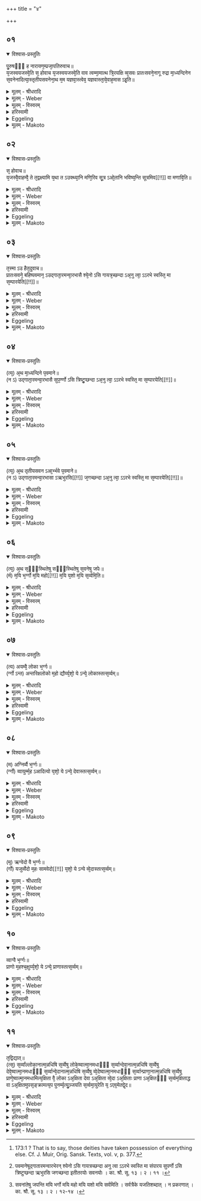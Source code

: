 +++
title = "४"

+++


##  ०१


<details open><summary>विश्वास-प्रस्तुतिः</summary>

पु᳘रुषᳫँ᳭ ह नारायण᳘म्प्रजा᳘पतिरुवाच॥  
य᳘जस्वयजस्वे᳘ति स᳘ होवाच य᳘जस्वयजस्वे᳘ति वाव त्वम्मा᳘मात्थ त्रि᳘रयक्षि व्व᳘सवः प्रातःसवने᳘नागू रुद्रा मा᳘ध्यन्दिनेन स᳘वनेनादित्या᳘स्तृतीयसवनेना᳘थ म᳘म यज्ञवा᳘स्त्वेव᳘ यज्ञवास्ता᳘वे᳘वाह᳘मास ऽइ᳘ति॥
</details>

<details><summary>मूलम् - श्रीधरादि</summary>

पु᳘रुषᳫँ᳭ ह नारायण᳘म्प्रजा᳘पतिरुवाच॥  
य᳘जस्वयजस्वे᳘ति स᳘ होवाच य᳘जस्वयजस्वे᳘ति वाव त्वम्मा᳘मात्थ त्रि᳘रयक्षि व्व᳘सवः प्रातःसवने᳘नागू रुद्रा मा᳘ध्यन्दिनेन स᳘वनेनादित्या᳘स्तृतीयसवनेना᳘थ म᳘म यज्ञवा᳘स्त्वेव᳘ यज्ञवास्ता᳘वे᳘वाह᳘मास ऽइ᳘ति॥
</details>

<details><summary>मूलम् - Weber</summary>

पु᳘रुषᳫं ह नारायणं᳘ प्रजा᳘पतिरुवाच ॥  
य᳘जस्व-यजस्वे᳘ति स᳘ होवाच य᳘जस्व-यजस्वे᳘ति वाव त्वं मा᳘मात्थ त्रि᳘रयक्षि व᳘सवः प्रातःसवने᳘नागू रुद्राः मा᳘ध्यन्दिनेन स᳘वनेनादित्या᳘स्तृतीयसवनेना᳘थ म᳘म यज्ञवाॗस्त्वेव᳘ यज्ञवास्ता᳘वेॗवाह᳘मासऽइ᳘ति ॥
</details>

<details><summary>मूलम् - विस्वरम्</summary>

पुरुषं ह नारायणं प्रजापतिरुवाच यजस्वयजस्वति । स होवाच । यजस्वयजस्वेति वाव त्वं मामात्थ । त्रिरयक्षि । वसवः प्रातःसवनेनागुः । रुद्रा माध्यंदिनेन सवनेन । आदित्यास्तृतीयसवनेन । अथ मम यज्ञवास्त्वेव । यज्ञवास्तावेवाहमास इति ॥ १ ॥ 
</details>

<details><summary>हरिस्वामी</summary>

'पुरुषं' ह अनेनापि ब्राह्मणेन संवत्सरसत्रे पवमानत्रये उद्गातुरन्वारम्भविधेयतावचनम् । संस्थासु च जपाः । तत्र च प्रजापतिरुवाचेति । 'अधिषि' अयक्षि । "डुधाञ् धारणपोषणयोः"- (धा. पा. जु. उ. १०) इत्यस्य धातोरनद्यतने भूते काले लुट् । हितवान् स्थापितवान् । सर्वमित्यर्थः । अक्षिताः अक्षीणाः ॥ १-११ ॥ 

इति श्रीमदाचार्यहरिस्वामिनः कृतौ माध्यन्दिनशतपथब्राह्मणभाष्ये द्वादशकांडे तृतीये ऽध्याये चतुर्थं ब्राह्मणम् ॥ १२ । ३ । ४ ॥ 
</details>

<details><summary>Eggeling</summary>

1. Prajāpati once upon a time spake unto Purusha

 Nārāyaṇa, 'Offer sacrifice! offer sacrifice!' He spake, 'Verily, thou sayest to me, "Offer sacrifice! offer sacrifice!" and thrice have I offered sacrifice: by the morning-service the Vasus went forth, by the midday-service the Rudras, and by the evening-service the Ādityas; now I have but the offering-place [^egg_498], and on the offering-place I am sitting.'

[^egg_498]: 173:1 ? That is to say, those deities have taken possession of everything else. Cf. J. Muir, Orig. Sansk. Texts, vol. v, p. 377.
</details>

<details><summary>मूलम् - Makoto</summary>

पु᳓रुषँ ह ना᳓रा᳓यणं᳓ प्रजा᳓पतिर् उवा᳓च ।॥  
य᳓जस्वयजस्वे᳓ति स᳓ होवा᳓च य᳓जस्वयजस्वे᳓ति वा᳓व᳓ त्वं᳓ मा᳓म् आ᳓त्थ त्रि᳓र् अयक्षि व᳓सवः प्रा᳓तःसवने᳓ना᳓गू रुद्राः᳓ मा᳓ध्यन्दिनेन स᳓वनेना᳓दित्या᳓स् तृतीयसवनेना᳓थ म᳓म यज्ञवा᳓स्त्व् ए᳙व᳓ यज्ञवा᳓स्ता᳓व् एवा᳙ह᳓म् आ᳓स इ᳓ति ॥॥
</details>


##  ०२


<details open><summary>विश्वास-प्रस्तुतिः</summary>

स᳘ होवाच॥  
य᳘जस्वै᳘वाहम्वै᳘ ते त᳘द्वक्ष्यामि य᳘था त ऽउक्थ्या᳘नि मणि᳘रिव सू᳘त्र ऽओ᳘तानि भविष्य᳘न्ति सूत्रमिव[[!!]] वा मणावि᳘ति॥
</details>

<details><summary>मूलम् - श्रीधरादि</summary>

स᳘ होवाच॥  
य᳘जस्वै᳘वाहम्वै᳘ ते त᳘द्वक्ष्यामि य᳘था त ऽउक्थ्या᳘नि मणि᳘रिव सू᳘त्र ऽओ᳘तानि भविष्य᳘न्ति सूत्रमिव[[!!]] वा मणावि᳘ति॥
</details>

<details><summary>मूलम् - Weber</summary>

स᳘ होवाच ॥  
य᳘जस्वैॗवाहं वै᳘ ते त᳘द्वक्ष्यामि य᳘था तऽउक्था᳘नि मणि᳘रिव सू᳘त्रऽओ᳘तानि भविष्य᳘न्ति सू᳘त्रमिव वा मणावि᳘ति ॥
</details>

<details><summary>मूलम् - विस्वरम्</summary>

स होवाच । यजस्वैव । अहं वै ते तद्वक्ष्यामि । यथा त उक्थ्यानि मणिरिव सूत्र ओतानि भविष्यन्ति । सूत्रमिव वा मणाविति ॥ २ ॥ 
</details>

<details><summary>हरिस्वामी</summary>

[व्याख्यानं प्रथमे]
</details>

<details><summary>Eggeling</summary>

2. He spake, 'Offer yet sacrifice! I will tell thee such a thing that thy hymns shall be strung as a pearl on a thread, or a thread through a pearl.'
</details>

<details><summary>मूलम् - Makoto</summary>

स᳓ होवा᳓च ।॥  
य᳓जस्वैवा᳙हं᳓ वै᳓ ते त᳓द् वक्ष्या᳓मि य᳓था᳓ त उक्था᳓नि मणि᳓र् इव सू᳓त्र ओ᳓ता᳓नि भविष्य᳓न्ति सू᳓त्रम् इव वा᳓ मणा᳓व् इ᳓ति ॥॥
</details>


##  ०३


<details open><summary>विश्वास-प्रस्तुतिः</summary>

त᳘स्मा ऽउ हैत᳘दुवाच॥  
प्रातःसवने᳘ बहिष्पवमान᳘ ऽउद्गाता᳘रमन्वा᳘रभासै श्ये᳘नो ऽसि गायत्र᳘च्छन्दा ऽअ᳘नु त्वा᳘ ऽऽरभे स्वस्ति᳘ मा स᳘म्पारयेति[[!!]]॥
</details>

<details><summary>मूलम् - श्रीधरादि</summary>

त᳘स्मा ऽउ हैत᳘दुवाच॥  
प्रातःसवने᳘ बहिष्पवमान᳘ ऽउद्गाता᳘रमन्वा᳘रभासै श्ये᳘नो ऽसि गायत्र᳘च्छन्दा ऽअ᳘नु त्वा᳘ ऽऽरभे स्वस्ति᳘ मा स᳘म्पारयेति[[!!]]॥
</details>

<details><summary>मूलम् - Weber</summary>

त᳘स्माऽउ हैत᳘दुवाच ॥  
प्रातःसवने᳘ बहिष्पवमान᳘ऽउद्गाता᳘रमन्वा᳘रभासै श्येॗनोऽसि गायत्र᳘छन्दा अ᳘नु त्वा᳘रभे स्वस्ति᳘ मा स᳘म्पारये᳟ति ॥
</details>

<details><summary>मूलम् - विस्वरम्</summary>

तस्मा उ हैतदुवाच । प्रातःसवने [^१_४१] बहिष्पवमान उद्गातारमन्वारभासै । **"श्येनो ऽसि गायत्रच्छन्दा अनु त्वा ऽऽरभे स्वस्ति मा संपारय"**- इति ॥ ३ ॥ 

[^१_४१]: पवमानेषूद्गातारमन्वारभेरन् श्येनो ऽसि गायत्रच्छन्दा अनु त्वा ऽऽरभे स्वस्ति मा संपारय सुपर्णो ऽसि त्रिष्टुप्छन्दा ऋभुरसि जगच्छन्दा इतीतरयोः सवनयोः । का. श्रौ. सू. १३ । २ । ११ । 
</details>

<details><summary>हरिस्वामी</summary>

[व्याख्यानं प्रथमे]
</details>

<details><summary>Eggeling</summary>

3. And he spake thus unto him, ‘At the (chanting of the) Bahishpavamāna, at the morning-service, thou shalt hold on to the Udgātr̥ from behind, saying, "Thou art a falcon formed of the Gāyatrī metre,--I hold on to thee: bear me unto well-being!"
</details>

<details><summary>मूलम् - Makoto</summary>

त᳓स्मा᳓ उ हैत᳓द् उवा᳓च ।॥  
प्रा᳓तःसवने᳓ बहिष्पवमा᳓न᳓ उद्गा᳓ता᳓रम् अन्वा᳓रभा᳓सै श्येनो᳙ ऽसि गा᳓यत्र᳓छन्दा᳓ अ᳓नु त्वा᳓रभे स्वस्ति᳓ मा᳓ स᳓म्पा᳓रये᳓ति ॥॥
</details>


##  ०४


<details open><summary>विश्वास-प्रस्तुतिः</summary>

(त्य᳘) अ᳘थ मा᳘ध्यन्दिने प᳘वमाने॥  
(न ऽ) उद्गाता᳘रमन्वा᳘रभासै सुप᳘र्ण्णो ऽसि त्रिष्टु᳘प्छन्दा ऽअ᳘नु त्वा᳘ ऽऽरभे स्वस्ति᳘ मा स᳘म्पारयेति[[!!]]॥
</details>

<details><summary>मूलम् - श्रीधरादि</summary>

(त्य᳘) अ᳘थ मा᳘ध्यन्दिने प᳘वमाने॥  
(न ऽ) उद्गाता᳘रमन्वा᳘रभासै सुप᳘र्ण्णो ऽसि त्रिष्टु᳘प्छन्दा ऽअ᳘नु त्वा᳘ ऽऽरभे स्वस्ति᳘ मा स᳘म्पारयेति[[!!]]॥
</details>

<details><summary>मूलम् - Weber</summary>

अ᳘थ मा᳘ध्यन्दिने प᳘वमाने ॥  
उद्गाता᳘रमन्वा᳘रभासै सुपॗर्णोऽसि त्रिष्टु᳘प्छन्दा अ᳘नु त्वा᳘रभे स्वस्ति᳘ मा स᳘म्पारये᳟ति ॥
</details>

<details><summary>मूलम् - विस्वरम्</summary>

अथ माध्यन्दिने पवमाने उद्गातारमन्वारभासै । **"सुपर्णो ऽसि त्रिष्टुप्छन्दा अनु त्वा ऽऽरभे स्वस्ति मा संपारय"**- इति ॥ ४ ॥ 
</details>

<details><summary>हरिस्वामी</summary>

[व्याख्यानं प्रथमे]
</details>

<details><summary>Eggeling</summary>

4. ‘And at the midday Pavamāna thou shalt hold on to the Udgātr̥ from behind, saying, "Thou art an eagle formed of the Trishṭubh metre,--I hold on to thee: bear me unto well-being! "
</details>

<details><summary>मूलम् - Makoto</summary>

अ᳓थ मा᳓ध्यन्दिने प᳓वमा᳓ने ।॥  
उद्गा᳓ता᳓रम् अन्वा᳓रभा᳓सै सुपर्णो᳙ ऽसि त्रिष्टु᳓प्छन्दा᳓ अ᳓नु त्वा᳓रभे स्वस्ति᳓ मा᳓ स᳓ या᳓रये᳓ति ॥॥
</details>


##  ०५


<details open><summary>विश्वास-प्रस्तुतिः</summary>

(त्य᳘) अ᳘थ तृतीयसवन ऽआ᳘र्भ्भवे प᳘वमाने॥  
(न ऽ) उद्गाता᳘रमन्वा᳘रभासा ऽऋभुरसि[[!!]] ज᳘गच्छन्दा ऽअ᳘नु त्वा᳘ ऽऽरभे स्वस्ति᳘ मा स᳘म्पारयेति[[!!]]॥
</details>

<details><summary>मूलम् - श्रीधरादि</summary>

(त्य᳘) अ᳘थ तृतीयसवन ऽआ᳘र्भ्भवे प᳘वमाने॥  
(न ऽ) उद्गाता᳘रमन्वा᳘रभासा ऽऋभुरसि[[!!]] ज᳘गच्छन्दा ऽअ᳘नु त्वा᳘ ऽऽरभे स्वस्ति᳘ मा स᳘म्पारयेति[[!!]]॥
</details>

<details><summary>मूलम् - Weber</summary>

अ᳘थ तृतीयसवनऽआ᳘र्भवे प᳘वमाने ॥  
उद्गाता᳘रमन्वा᳘रभासाऽऋभु᳘रसि ज᳘गच्छन्दा अ᳘नु त्वा᳘रभे स्वस्ति᳘ मा स᳘म्पारये᳟ति ॥
</details>

<details><summary>मूलम् - विस्वरम्</summary>

अथ तृतीयसवन आर्भवे पवमाने उद्गातारमन्वारभासै । **“ऋभुरसि जगच्छन्दा अनु त्वा ऽऽरभे स्वस्ति मा संपारय"**- इति ॥ ५ ॥ 
</details>

<details><summary>हरिस्वामी</summary>

[व्याख्यानं प्रथमे]
</details>

<details><summary>Eggeling</summary>

5. ‘And at the Ārbhava-pavamāna, at the evening-service, thou shalt hold on to the Udgātr̥ from behind, saying, "Thou art a R̥bhu formed of the Jagat metre,--I hold on to thee: bear me unto well-being!"
</details>

<details><summary>मूलम् - Makoto</summary>

अ᳓थ त्रितीयसवन᳓ आ᳓र्भवे प᳓वमा᳓ने ।॥  
उद्गा᳓ता᳓रम् अन्वा᳓रभा᳓सा᳓ ऋभु᳓र् असि ज᳓गच्छन्दा᳓ अ᳓नु त्वा᳓रभे स्वस्ति᳓ मा᳓ स᳓म्पा᳓रये᳓ति ॥॥
</details>


##  ०६


<details open><summary>विश्वास-प्रस्तुतिः</summary>

(त्य᳘) अ᳘थ स᳘ᳫँ᳘स्थितेषु सᳫँ᳭स्थितेषु स᳘वनेषु जपेः॥  
(र्म) म᳘यि भ᳘र्ग्गो म᳘यि महो[[!!]] म᳘यि य᳘शो म᳘यि स᳘र्व्वमि᳘ति॥
</details>

<details><summary>मूलम् - श्रीधरादि</summary>

(त्य᳘) अ᳘थ स᳘ᳫँ᳘स्थितेषु सᳫँ᳭स्थितेषु स᳘वनेषु जपेः॥  
(र्म) म᳘यि भ᳘र्ग्गो म᳘यि महो[[!!]] म᳘यि य᳘शो म᳘यि स᳘र्व्वमि᳘ति॥
</details>

<details><summary>मूलम् - Weber</summary>

अ᳘थ स᳘ᳫं᳘स्थितेषु-सᳫंस्थितेषु स᳘वनेषु जपेः ॥  
म᳘यि भ᳘र्गो म᳘यि म᳘हो म᳘यि य᳘शो म᳘यि स᳘र्वमि᳘ति ॥
</details>

<details><summary>मूलम् - विस्वरम्</summary>

अथ संस्थितेषु संस्थितेषु सवनेषु जपेः [^१_४२] । **"मयि भर्गो माये महो मयि यशो मयि सर्वम्"**- इति ॥ ६ ॥ 

[^१_४२]: सवनांतेषु जपन्ति मयि भर्गो मयि महो मयि यशो मयि सर्वमिति । सर्वत्रैके यजतिशब्दात् । न प्रकरणात् । का. श्रौ. सू. १३ । २ । १२-१४ । 
</details>

<details><summary>हरिस्वामी</summary>

[व्याख्यानं प्रथमे]
</details>

<details><summary>Eggeling</summary>

6. 'And at the close of each pressing thou shalt mutter, "In me be light, in me might, in me glory, in me everything!"'
</details>

<details><summary>मूलम् - Makoto</summary>

अ᳓थ सँ᳓स्थितेषुसँस्थितेषु स᳓वनेषु जपेः ।॥  
म᳓यि भ᳓र्गो म᳓यि महो᳓ म᳓यि य᳓शो म᳓यि स᳓र्वम् इ᳓ति ॥॥
</details>


##  ०७


<details open><summary>विश्वास-प्रस्तुतिः</summary>

(त्य) अयम्वै᳘ लोका भ᳘र्ग्गः॥  
(र्ग्गो ऽन्त) अन्तरिक्षलोको म᳘हो द्यौर्य्य᳘शो᳘ ये ऽन्ये᳘ लोकास्तत्स᳘र्व्वम्॥
</details>

<details><summary>मूलम् - श्रीधरादि</summary>

(त्य) अयम्वै᳘ लोका भ᳘र्ग्गः॥  
(र्ग्गो ऽन्त) अन्तरिक्षलोको म᳘हो द्यौर्य्य᳘शो᳘ ये ऽन्ये᳘ लोकास्तत्स᳘र्व्वम्॥
</details>

<details><summary>मूलम् - Weber</summary>

अयं वै᳘ लोका भ᳘र्गः ॥  
अन्तरिक्षलोको म᳘हो द्यौर्य᳘शोॗ येऽन्ये᳘ लोकास्तत्स᳘र्वम् ॥
</details>

<details><summary>मूलम् - विस्वरम्</summary>

अयं वै लोको भर्गः । अंतरिक्षलोको महः । द्यौर्यशः । ये ऽन्ये लोकास्तत्सर्वम् ॥ ७ ॥ 
</details>

<details><summary>हरिस्वामी</summary>

[व्याख्यानं प्रथमे]
</details>

<details><summary>Eggeling</summary>

7. Now light, indeed, is this (terrestrial) world, might the air-world, glory the heavens, and what other worlds there are, they are everything (else).
</details>

<details><summary>मूलम् - Makoto</summary>

अयं᳓ वै᳓ लोका᳓ भ᳓र्गः ।॥  
अन्तरिक्षलोको᳓ म᳓हो द्यौ᳓र् य᳓शो ये᳙ ऽन्ये᳓ लोका᳓स् त᳓त् स᳓र्वम् ॥॥
</details>


##  ०८


<details open><summary>विश्वास-प्रस्तुतिः</summary>

(म) अग्निर्व्वै भ᳘र्ग्गः॥  
(र्ग्गो) व्वायुर्म्म᳘ह ऽआदित्यो य᳘शो᳘ ये ऽन्ये᳘ देवास्तत्स᳘र्व्वम्॥
</details>

<details><summary>मूलम् - श्रीधरादि</summary>

(म) अग्निर्व्वै भ᳘र्ग्गः॥  
(र्ग्गो) व्वायुर्म्म᳘ह ऽआदित्यो य᳘शो᳘ ये ऽन्ये᳘ देवास्तत्स᳘र्व्वम्॥
</details>

<details><summary>मूलम् - Weber</summary>

अग्निर्वै भ᳘र्गः ॥  
वायुर्म᳘ह आदित्यो य᳘शोॗ येऽन्ये᳘ देवास्तत्स᳘र्वम् ॥
</details>

<details><summary>मूलम् - विस्वरम्</summary>

अग्निर्वै भर्गः । वायुर्महः । आदित्यो यशः । ये ऽन्ये देवास्तत्सर्वम् ॥ ८ ॥ 
</details>

<details><summary>हरिस्वामी</summary>

[व्याख्यानं प्रथमे]
</details>

<details><summary>Eggeling</summary>

8. And light, indeed, is Agni, might Vāyu (the

wind), glory Āditya (the sun), and what other gods there are they are everything.
</details>

<details><summary>मूलम् - Makoto</summary>

अग्नि᳓र् वै᳓ भ᳓र्गः ।॥  
वा᳓यु᳓र् म᳓ह आ᳓दित्यो᳓ य᳓शो ये᳙ ऽन्ये᳓ देवा᳓स् त᳓त् स᳓र्वम् ॥॥
</details>


##  ०९


<details open><summary>विश्वास-प्रस्तुतिः</summary>

(मृ) ऋग्वेदो वै भ᳘र्ग्गः॥  
(र्गो) यजुर्व्वेदो म᳘हः सामवेदो[[!!]] य᳘शो᳘ ये ऽन्ये व्वे᳘दास्तत्स᳘र्व्वम्॥
</details>

<details><summary>मूलम् - श्रीधरादि</summary>

(मृ) ऋग्वेदो वै भ᳘र्ग्गः॥  
(र्गो) यजुर्व्वेदो म᳘हः सामवेदो[[!!]] य᳘शो᳘ ये ऽन्ये व्वे᳘दास्तत्स᳘र्व्वम्॥
</details>

<details><summary>मूलम् - Weber</summary>

ऋग्वेदो वै भ᳘र्गः ॥  
यजुर्वेदो म᳘हः सा᳘मवेदो य᳘शोॗ येऽन्ये वे᳘दास्तत्स᳘र्वम् ॥
</details>

<details><summary>मूलम् - विस्वरम्</summary>

ऋग्वेदो वै भर्गः । यजुर्वेदो महः । सामवेदो यशः । ये ऽन्ये वेदास्तत्सर्वम् ॥ ९ ॥ 
</details>

<details><summary>हरिस्वामी</summary>

[व्याख्यानं प्रथमे]
</details>

<details><summary>Eggeling</summary>

9. And light, indeed, is the R̥g-veda, might the Yajur-vela, glory the Sāma-veda, and what other Vedas there are they are everything.
</details>

<details><summary>मूलम् - Makoto</summary>

ऋग्वेदो᳓ वै᳓ भ᳓र्गः ।॥  
यजुर्वेदो᳓ म᳓हः सा᳓मवेदो᳓ य᳓शो ये᳙ ऽन्ये᳓ वे᳓दा᳓स् त᳓त् स᳓र्वम् ॥॥
</details>


##  १०


<details open><summary>विश्वास-प्रस्तुतिः</summary>

व्वाग्वै भ᳘र्ग्गः॥  
प्राणो म᳘हश्च᳘क्षुर्य्य᳘शो᳘ ये ऽन्ये᳘ प्राणास्तत्स᳘र्व्वम्॥
</details>

<details><summary>मूलम् - श्रीधरादि</summary>

व्वाग्वै भ᳘र्ग्गः॥  
प्राणो म᳘हश्च᳘क्षुर्य्य᳘शो᳘ ये ऽन्ये᳘ प्राणास्तत्स᳘र्व्वम्॥
</details>

<details><summary>मूलम् - Weber</summary>

वाग्वै भ᳘र्गः ॥  
प्राणो म᳘हश्च᳘क्षुर्य᳘शोॗ येऽन्ये᳘ प्राणास्तत्स᳘र्वम् ॥
</details>

<details><summary>मूलम् - विस्वरम्</summary>

वाग्वै भर्गः । प्राणो महः । चक्षुर्यशः । ये ऽन्ये प्राणास्तत्सर्वम् ॥ १० ॥ 
</details>

<details><summary>हरिस्वामी</summary>

[व्याख्यानं प्रथमे]
</details>

<details><summary>Eggeling</summary>

10. And light, indeed, is speech, might the breath, glory the eye, and what other vital airs there are they are everything.
</details>

<details><summary>मूलम् - Makoto</summary>

वा᳓ग् वै᳓ भ᳓र्गः ।॥  
प्रा᳓णो᳓ म᳓हश् च᳓क्षुर् य᳓शो ये᳙ ऽन्ये᳓ प्रा᳓णा᳓स् त᳓त् स᳓र्वम् ॥॥
</details>


##  ११


<details open><summary>विश्वास-प्रस्तुतिः</summary>

त᳘द्विद्यात्॥  
(त्स᳘) स᳘र्व्वांल्लोका᳘नात्म᳘न्नधिषि स᳘र्व्वेषु लोके᳘ष्वात्मा᳘नमधाᳫँ᳭ स᳘र्व्वान्देवा᳘नात्म᳘न्नधिषि स᳘र्व्वेषु देवे᳘ष्वात्मा᳘नमधाᳫँ᳭ स᳘र्व्वान्वे᳘दानात्म᳘न्नधिषि स᳘र्व्वेषु व्वे᳘देष्वात्मा᳘नमधाᳫँ᳭ स᳘र्व्वान्प्राणा᳘नात्म᳘न्नधिषि स᳘र्व्वेषु प्राणे᳘ष्वात्मा᳘नमधामित्य᳘क्षिता वै᳘ लोका ऽअ᳘क्षिता देवा ऽअ᳘क्षिता व्वे᳘दा ऽअ᳘क्षिताः प्राणा ऽअ᳘क्षितᳫँ᳭ स᳘र्व्वम᳘क्षिताद्ध वा ऽअ᳘क्षितमुपस᳘ङ्क्रामत्य᳘प पुनर्म्मृत्यु᳘ञ्जयति स᳘र्व्वमा᳘युरेति य᳘ ऽएव᳘मेतद्वे᳘द॥
</details>

<details><summary>मूलम् - श्रीधरादि</summary>

त᳘द्विद्यात्॥  
(त्स᳘) स᳘र्व्वांल्लोका᳘नात्म᳘न्नधिषि स᳘र्व्वेषु लोके᳘ष्वात्मा᳘नमधाᳫँ᳭ स᳘र्व्वान्देवा᳘नात्म᳘न्नधिषि स᳘र्व्वेषु देवे᳘ष्वात्मा᳘नमधाᳫँ᳭ स᳘र्व्वान्वे᳘दानात्म᳘न्नधिषि स᳘र्व्वेषु व्वे᳘देष्वात्मा᳘नमधाᳫँ᳭ स᳘र्व्वान्प्राणा᳘नात्म᳘न्नधिषि स᳘र्व्वेषु प्राणे᳘ष्वात्मा᳘नमधामित्य᳘क्षिता वै᳘ लोका ऽअ᳘क्षिता देवा ऽअ᳘क्षिता व्वे᳘दा ऽअ᳘क्षिताः प्राणा ऽअ᳘क्षितᳫँ᳭ स᳘र्व्वम᳘क्षिताद्ध वा ऽअ᳘क्षितमुपस᳘ङ्क्रामत्य᳘प पुनर्म्मृत्यु᳘ञ्जयति स᳘र्व्वमा᳘युरेति य᳘ ऽएव᳘मेतद्वे᳘द॥
</details>

<details><summary>मूलम् - Weber</summary>

त᳘द्विद्यात् ॥  
स᳘र्वांलोका᳘नात्म᳘न्नधिषि स᳘र्वेषु लोके᳘ष्वात्मा᳘नमधाᳫं सर्वा᳘न्देवा᳘नात्म᳘न्नधिषि स᳘र्वेषु देवे᳘ष्वात्मा᳘नमधाᳫं स᳘र्वान्वे᳘दानात्म᳘न्नधिषि स᳘र्वेषु वे᳘देष्वात्मा᳘नमधाᳫं स᳘र्वान्प्राणा᳘नात्म᳘न्नधिषि स᳘र्वेषु प्राणे᳘ष्वात्मा᳘नमधामित्य᳘क्षिता वै᳘ लोका अ᳘क्षिता देवा अ᳘क्षिता वे᳘दा अ᳘क्षिताः प्राणा अ᳘क्षितᳫं स᳘र्वम᳘क्षिताद्ध वाऽअ᳘क्षितमुपसं᳘क्रामत्य᳘प पुनर्मृत्युं᳘ जयति स᳘र्वमा᳘युरेति य᳘ एव᳘मेतद्वे᳘द ॥ १ [३.४.] ॥
</details>

<details><summary>मूलम् - विस्वरम्</summary>

तद्विद्यात् सर्वान् लोकानात्मन्नधिषि । सर्वेषु लोकेषु आत्मानमधाम् । सर्वान् वेदान् आत्मन्नधिषि सर्वेषु वेदेष्वात्मानमधाम् । सर्वान् प्राणानात्मन्नधिषि । सर्वेषु प्राणेष्वात्मानमधामिति । अक्षिता वै लोकाः । अक्षिता देवाः । अक्षिता वेदाः । अक्षिताः प्राणाः । अक्षितं सर्वम् । अक्षिताद्ध वा अक्षितमुपसंक्रामति । अप पुनर्मृत्युं जयति । सर्वमायुरेति । य एवमेतद्वेद ॥ ११ ॥ 
</details>

<details><summary>हरिस्वामी</summary>

[व्याख्यानं प्रथमे]
</details>

<details><summary>Eggeling</summary>

11. Let him know this:--'All the worlds have I placed within mine own self, and mine own self have I placed within all the worlds; all the gods have I placed within mine own self, and mine own self have I placed within all the gods; all the Vedas have I placed within mine own self, and mine own self have I placed within all the Vedas; all the vital airs have I placed within mine own self, and mine own self have I placed within the vital airs.' For imperishable, indeed, are the worlds, imperishable the gods, imperishable the Vedas, imperishable the vital airs, imperishable is the All: and, verily, whosoever thus knows this, passes from the imperishable unto the imperishable, conquers recurrent death, and attains the full measure of life.
</details>

<details><summary>मूलम् - Makoto</summary>

त᳓द् विद्या᳓त् ।॥  
स᳓र्वां᳓ लोका᳓न् आ᳓त्म᳓न्न् अधिषि स᳓र्वेषु लोके᳓ष्व् आ᳓त्मा᳓नम् अधाँ᳓ सर्वा᳓न् देवा᳓न् आ᳓त्म᳓न्न् अधिषि स᳓र्वेषु देवे᳓ष्व् आ᳓त्मा᳓नम् अधाँ᳓ स᳓र्वा᳓न् वे᳓दा᳓न् आ᳓त्म᳓न्न् अधिषि स᳓र्वेषु वे᳓देष्व् आ᳓त्मा᳓नम् अधाँ᳓ स᳓र्वा᳓न् प्रा᳓णा᳓न् आ᳓त्म᳓न्न् अधिषि स᳓र्वेषु प्रा᳓णे᳓ष्व् आ᳓त्मा᳓नम् अधा᳓म् इ᳓त्य् अ᳓क्षिता᳓ वै᳓ लोका᳓ अ᳓क्षिता᳓ देवा᳓ अ᳓क्षिता᳓ वे᳓दा᳓ अ᳓क्षिताः᳓ प्रा᳓णा᳓ अ᳓क्षितँ स᳓र्वम् अ᳓क्षिता᳓द् ध वा᳓ अ᳓क्षितम् उपसं᳓क्रा᳓मत्य् अ᳓प पुनर्मृत्युं᳓ जयति स᳓र्वम् आ᳓युर् एति य᳓ एव᳓म् एत᳓द् वे᳓द ॥॥
</details>

